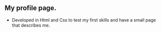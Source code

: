 ## My profile page.

- Developed in Html and Css to test my first skills and have a small page that describes me.
